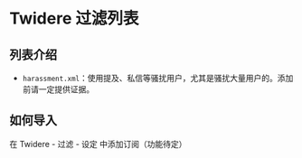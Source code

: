 # Twidere 过滤列表

## 列表介绍

* `harassment.xml`：使用提及、私信等骚扰用户，尤其是骚扰大量用户的。添加前请一定提供证据。

## 如何导入
在 Twidere - 过滤 - 设定 中添加订阅（功能待定）